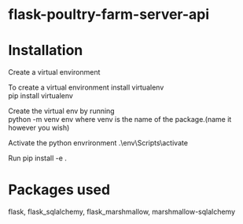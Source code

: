 
# flask-poultry-farm-server-api

# Installation 
Create a virtual environment

To create a virtual environment install virtualenv        
pip install virtualenv

Create the virtual env by running    
python -m venv env  where venv is the name of the package.(name it however you wish)

Activate the python envrironment
.\env\Scripts\activate

Run pip install -e .


# Packages used
flask,
flask_sqlalchemy,
flask_marshmallow,
marshmallow-sqlalchemy
